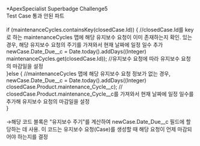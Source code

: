 *ApexSpecialist Superbadge Challenge5<br/>
Test Case 통과 안된 파트<br/>
<br/>
if (maintenanceCycles.containsKey(closedCase.Id)) {  //closedCase.Id를 key로 하는 maintenanceCycles 맵에 해당 유지보수 요청이 이미 존재하는지 확인. 있는 경우, 해당 유지보수 요청의 주기를 가져와서 현재 날짜에 일정 일수 추가<br/>
                    newCase.Date_Due__c = Date.today().addDays((Integer) maintenanceCycles.get(closedCase.Id)); //유지보수 요청에 따라 유지보수 요청의 마감일을 설정<br/>
}else { //maintenanceCycles 맵에 해당 유지보수 요청 정보가 없는 경우,<br/>
    newCase.Date_Due__c = Date.today().addDays((Integer) closedCase.Product.maintenance_Cycle__c); // closedCase.Product.maintenance_Cycle__c를 가져와서 현재 날짜에 일정 일수를 추가해 유지보수 요청의 마감일을 설정<br/>
}<br/>
<br/>
->해당 코드 블록은 "유지보수 주기"를 계산하여 newCase.Date_Due__c 필드에 할당하는 데 사용. 이 코드는 유지보수 요청(Case)를 생성할 때 해당 요청이 언제 마감되어야 하는지를 결정 <br/>
